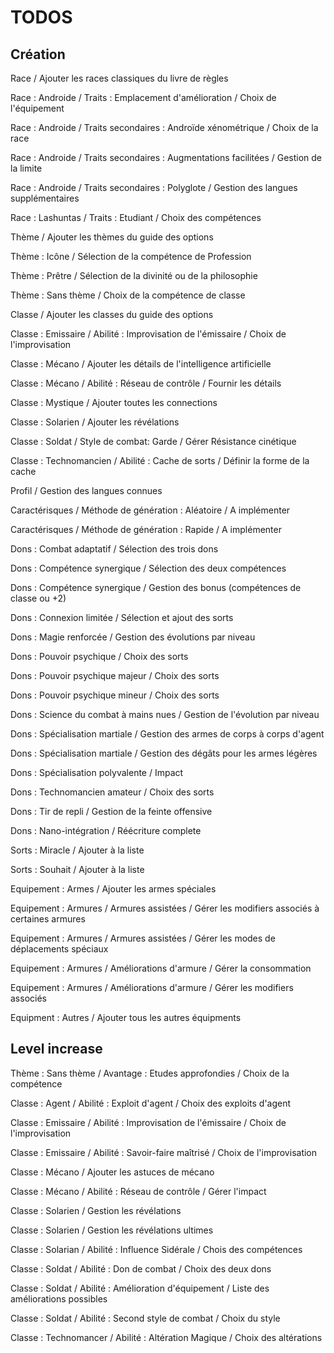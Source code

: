 # TODOS

## Création

Race / Ajouter les races classiques du livre de règles

Race : Androide / Traits : Emplacement d'amélioration / Choix de l'équipement

Race : Androide / Traits secondaires : Androïde xénométrique / Choix de la race

Race : Androide / Traits secondaires : Augmentations facilitées / Gestion de la limite

Race : Androide / Traits secondaires : Polyglote / Gestion des langues supplémentaires

Race : Lashuntas / Traits : Etudiant / Choix des compétences

Thème / Ajouter les thèmes du guide des options

Thème : Icône / Sélection de la compétence de Profession

Thème : Prêtre / Sélection de la divinité ou de la philosophie

Thème : Sans thème / Choix de la compétence de classe

Classe / Ajouter les classes du guide des options

Classe : Emissaire / Abilité : Improvisation de l'émissaire / Choix de l'improvisation

Classe : Mécano / Ajouter les détails de l'intelligence artificielle

Classe : Mécano / Abilité : Réseau de contrôle / Fournir les détails

Classe : Mystique / Ajouter toutes les connections

Classe : Solarien / Ajouter les révélations

Classe : Soldat / Style de combat: Garde / Gérer Résistance cinétique

Classe : Technomancien / Abilité : Cache de sorts / Définir la forme de la cache

Profil / Gestion des langues connues

Caractérisques / Méthode de génération : Aléatoire / A implémenter

Caractérisques / Méthode de génération : Rapide / A implémenter

Dons : Combat adaptatif / Sélection des trois dons

Dons : Compétence synergique / Sélection des deux compétences

Dons : Compétence synergique / Gestion des bonus (compétences de classe ou +2)

Dons : Connexion limitée / Sélection et ajout des sorts

Dons : Magie renforcée / Gestion des évolutions par niveau

Dons : Pouvoir psychique / Choix des sorts

Dons : Pouvoir psychique majeur / Choix des sorts

Dons : Pouvoir psychique mineur / Choix des sorts

Dons : Science du combat à mains nues / Gestion de l'évolution par niveau

Dons : Spécialisation martiale / Gestion des armes de corps à corps d'agent

Dons : Spécialisation martiale / Gestion des dégâts pour les armes légères

Dons : Spécialisation polyvalente / Impact

Dons : Technomancien amateur / Choix des sorts

Dons : Tir de repli / Gestion de la feinte offensive

Dons : Nano-intégration / Réécriture complete

Sorts : Miracle / Ajouter à la liste

Sorts : Souhait / Ajouter à la liste

Equipement : Armes / Ajouter les armes spéciales

Equipement : Armures / Armures assistées / Gérer les modifiers associés à certaines armures

Equipement : Armures / Armures assistées / Gérer les modes de déplacements spéciaux

Equipement : Armures / Améliorations d'armure / Gérer la consommation

Equipement : Armures / Améliorations d'armure / Gérer les modifiers associés

Equipment : Autres / Ajouter tous les autres équipments

## Level increase

Thème : Sans thème / Avantage : Etudes approfondies / Choix de la compétence

Classe : Agent / Abilité : Exploit d'agent / Choix des exploits d'agent

Classe : Emissaire / Abilité : Improvisation de l'émissaire / Choix de l'improvisation

Classe : Emissaire / Abilité : Savoir-faire maîtrisé / Choix de l'improvisation

Classe : Mécano / Ajouter les astuces de mécano

Classe : Mécano / Abilité : Réseau de contrôle / Gérer l'impact

Classe : Solarien / Gestion les révélations

Classe : Solarien / Gestion les révélations ultimes

Classe : Solarian / Abilité : Influence Sidérale / Chois des compétences

Classe : Soldat / Abilité : Don de combat / Choix des deux dons

Classe : Soldat / Abilité : Amélioration d'équipement / Liste des améliorations possibles

Classe : Soldat / Abilité : Second style de combat / Choix du style

Classe : Technomancer / Abilité : Altération Magique / Choix des altérations
